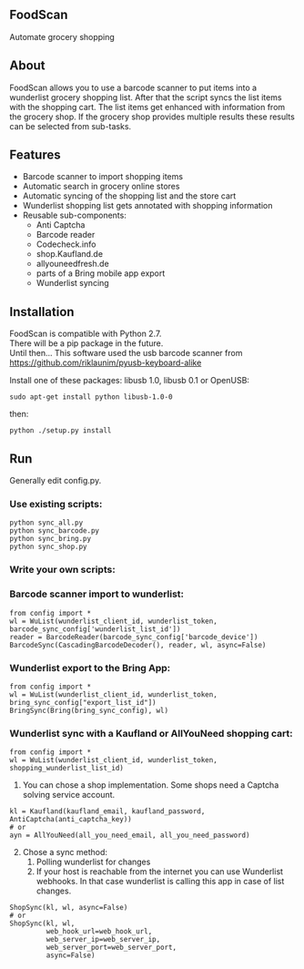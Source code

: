 ## FoodScan ##
Automate grocery shopping


About
--------

FoodScan allows you to use a barcode scanner to put items into a wunderlist grocery shopping list.
After that the script syncs the list items with the shopping cart.
The list items get enhanced with information from the grocery shop.
If the grocery shop provides multiple results these results can be selected from sub-tasks.

Features
--------

* Barcode scanner to import shopping items
* Automatic search in grocery online stores
* Automatic syncing of the shopping list and the store cart
* Wunderlist shopping list gets annotated with shopping information
* Reusable sub-components:
    * Anti Captcha
    * Barcode reader
    * Codecheck.info
    * shop.Kaufland.de
    * allyouneedfresh.de
    * parts of a Bring mobile app export
    * Wunderlist syncing
    
Installation
--------

FoodScan is compatible with Python 2.7.  
There will be a pip package in the future.  
Until then...
This software used the usb barcode scanner from https://github.com/riklaunim/pyusb-keyboard-alike

Install one of these packages: libusb 1.0, libusb 0.1 or OpenUSB:

```
sudo apt-get install python libusb-1.0-0
```

then:
```
python ./setup.py install
```

Run
--------

Generally edit config.py.

### Use existing scripts: ###
```
python sync_all.py
python sync_barcode.py
python sync_bring.py
python sync_shop.py
```

### Write your own scripts: ###

### Barcode scanner import to wunderlist: ###
```
from config import *
wl = WuList(wunderlist_client_id, wunderlist_token, barcode_sync_config['wunderlist_list_id'])
reader = BarcodeReader(barcode_sync_config['barcode_device'])
BarcodeSync(CascadingBarcodeDecoder(), reader, wl, async=False)
```

### Wunderlist export to the Bring App: ###
```
from config import *
wl = WuList(wunderlist_client_id, wunderlist_token, bring_sync_config["export_list_id"])
BringSync(Bring(bring_sync_config), wl)
```

### Wunderlist sync with a Kaufland or AllYouNeed shopping cart: ###

```
from config import *
wl = WuList(wunderlist_client_id, wunderlist_token, shopping_wunderlist_list_id)
```

1. You can chose a shop implementation. Some shops need a Captcha solving service account.

```
kl = Kaufland(kaufland_email, kaufland_password, AntiCaptcha(anti_captcha_key))
# or 
ayn = AllYouNeed(all_you_need_email, all_you_need_password)
```

2. Chose a sync method:
    1. Polling wunderlist for changes
    2. If your host is reachable from the internet you can use Wunderlist webhooks.
     In that case wunderlist is calling this app in case of list changes.

```
ShopSync(kl, wl, async=False)
# or 
ShopSync(kl, wl,
         web_hook_url=web_hook_url,
         web_server_ip=web_server_ip,
         web_server_port=web_server_port,
         async=False)
```


